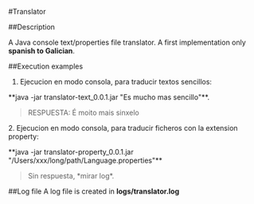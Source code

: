 #Translator

##Description

A Java console text/properties file translator.
A first implementation only **spanish to Galician**.

##Execution examples

1. Ejecucion en modo consola, para traducir textos sencillos: 
<p> **java -jar translator-text_0.0.1.jar "Es mucho mas sencillo"**. </p>
<blockquote><p> RESPUESTA: É moito mais sinxelo </p></blockquote>
2. Ejecucion en modo consola, para traducir ficheros con la extension property: 
<p> **java -jar translator-property_0.0.1.jar "/Users/xxx/long/path/Language.properties"** </p>
<blockquote><p> Sin respuesta, *mirar log*. </p></blockquote>

##Log file
A log file is created in **logs/translator.log**

